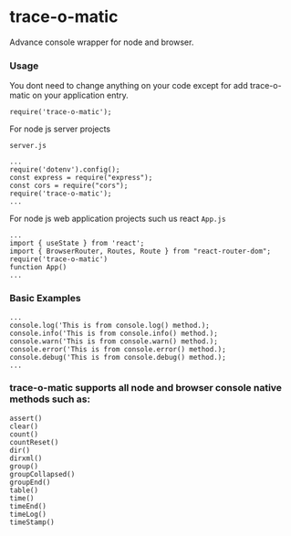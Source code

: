 # trace-o-matic

Advance console wrapper for node and browser.

### Usage

You dont need to change anything on your code except for add trace-o-matic on your application entry.

`require('trace-o-matic');`

For node js server projects

`server.js`

```
...
require('dotenv').config();
const express = require("express");
const cors = require("cors");
require('trace-o-matic');
...
```

For node js web application projects such us react
`App.js`

```
...
import { useState } from 'react';
import { BrowserRouter, Routes, Route } from "react-router-dom";
require('trace-o-matic')
function App()
...
```

### Basic Examples

```
...
console.log('This is from console.log() method.);
console.info('This is from console.info() method.);
console.warn('This is from console.warn() method.);
console.error('This is from console.error() method.);
console.debug('This is from console.debug() method.);
...
```

### trace-o-matic supports all node and browser console native methods such as:

```
assert()
clear()
count()
countReset()
dir()
dirxml()
group()
groupCollapsed()
groupEnd()
table()
time()
timeEnd()
timeLog()
timeStamp()
```
